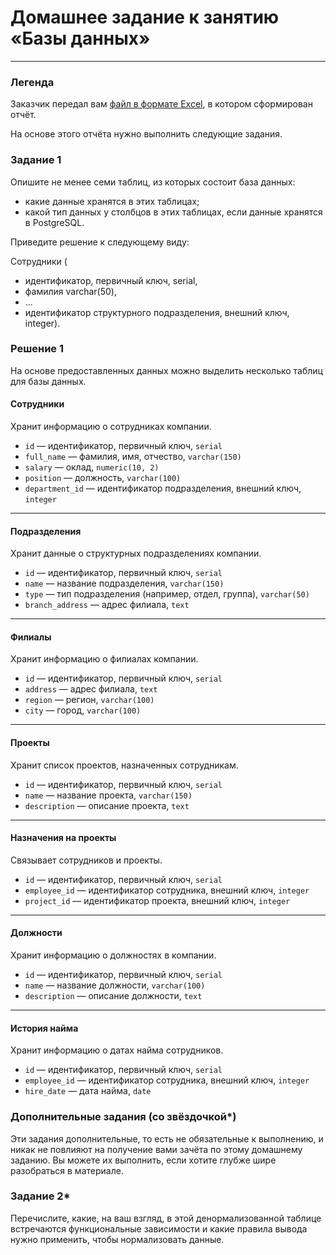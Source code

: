# Домашнее задание к занятию «Базы данных»

---
### Легенда

Заказчик передал вам [файл в формате Excel](https://github.com/netology-code/sdb-homeworks/blob/main/resources/hw-12-1.xlsx), в котором сформирован отчёт. 

На основе этого отчёта нужно выполнить следующие задания.

### Задание 1

Опишите не менее семи таблиц, из которых состоит база данных:

- какие данные хранятся в этих таблицах;
- какой тип данных у столбцов в этих таблицах, если данные хранятся в PostgreSQL.

Приведите решение к следующему виду:

Сотрудники (

- идентификатор, первичный ключ, serial,
- фамилия varchar(50),
- ...
- идентификатор структурного подразделения, внешний ключ, integer).

### Решение 1

На основе предоставленных данных можно выделить несколько таблиц для базы данных. 

#### Сотрудники
Хранит информацию о сотрудниках компании.

- `id` — идентификатор, первичный ключ, `serial`
- `full_name` — фамилия, имя, отчество, `varchar(150)`
- `salary` — оклад, `numeric(10, 2)`
- `position` — должность, `varchar(100)`
- `department_id` — идентификатор подразделения, внешний ключ, `integer`

---

#### Подразделения
Хранит данные о структурных подразделениях компании.

- `id` — идентификатор, первичный ключ, `serial`
- `name` — название подразделения, `varchar(150)`
- `type` — тип подразделения (например, отдел, группа), `varchar(50)`
- `branch_address` — адрес филиала, `text`

---

#### Филиалы
Хранит информацию о филиалах компании.

- `id` — идентификатор, первичный ключ, `serial`
- `address` — адрес филиала, `text`
- `region` — регион, `varchar(100)`
- `city` — город, `varchar(100)`

---

#### Проекты
Хранит список проектов, назначенных сотрудникам.

- `id` — идентификатор, первичный ключ, `serial`
- `name` — название проекта, `varchar(150)`
- `description` — описание проекта, `text`

---

#### Назначения на проекты
Связывает сотрудников и проекты.

- `id` — идентификатор, первичный ключ, `serial`
- `employee_id` — идентификатор сотрудника, внешний ключ, `integer`
- `project_id` — идентификатор проекта, внешний ключ, `integer`

---

#### Должности
Хранит информацию о должностях в компании.

- `id` — идентификатор, первичный ключ, `serial`
- `name` — название должности, `varchar(100)`
- `description` — описание должности, `text`

---

#### История найма
Хранит информацию о датах найма сотрудников.

- `id` — идентификатор, первичный ключ, `serial`
- `employee_id` — идентификатор сотрудника, внешний ключ, `integer`
- `hire_date` — дата найма, `date`

### Дополнительные задания (со звёздочкой*)
Эти задания дополнительные, то есть не обязательные к выполнению, и никак не повлияют на получение вами зачёта по этому домашнему заданию. Вы можете их выполнить, если хотите глубже шире разобраться в материале.


### Задание 2*

Перечислите, какие, на ваш взгляд, в этой денормализованной таблице встречаются функциональные зависимости и какие правила вывода нужно применить, чтобы нормализовать данные.
